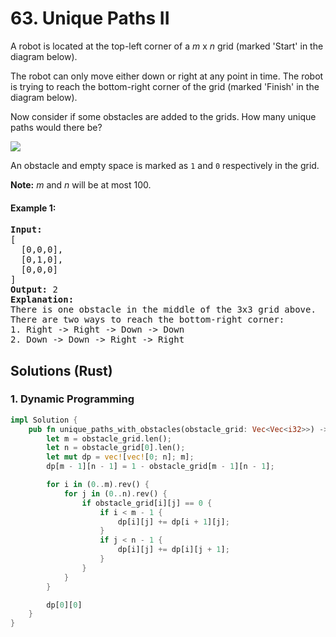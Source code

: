 # 63. Unique Paths II
A robot is located at the top-left corner of a *m* x *n* grid (marked 'Start' in the diagram below).

The robot can only move either down or right at any point in time. The robot is trying to reach the bottom-right corner of the grid (marked 'Finish' in the diagram below).

Now consider if some obstacles are added to the grids. How many unique paths would there be?

![](https://assets.leetcode.com/uploads/2018/10/22/robot_maze.png)

An obstacle and empty space is marked as `1` and `0` respectively in the grid.

**Note:** *m* and *n* will be at most 100.

#### Example 1:
<pre>
<strong>Input:</strong>
[
  [0,0,0],
  [0,1,0],
  [0,0,0]
]
<strong>Output:</strong> 2
<strong>Explanation:</strong>
There is one obstacle in the middle of the 3x3 grid above.
There are two ways to reach the bottom-right corner:
1. Right -> Right -> Down -> Down
2. Down -> Down -> Right -> Right
</pre>

## Solutions (Rust)

### 1. Dynamic Programming
```Rust
impl Solution {
    pub fn unique_paths_with_obstacles(obstacle_grid: Vec<Vec<i32>>) -> i32 {
        let m = obstacle_grid.len();
        let n = obstacle_grid[0].len();
        let mut dp = vec![vec![0; n]; m];
        dp[m - 1][n - 1] = 1 - obstacle_grid[m - 1][n - 1];

        for i in (0..m).rev() {
            for j in (0..n).rev() {
                if obstacle_grid[i][j] == 0 {
                    if i < m - 1 {
                        dp[i][j] += dp[i + 1][j];
                    }
                    if j < n - 1 {
                        dp[i][j] += dp[i][j + 1];
                    }
                }
            }
        }

        dp[0][0]
    }
}
```
